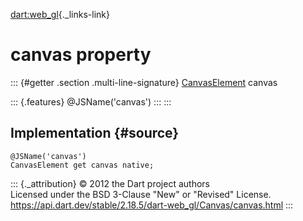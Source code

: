 [dart:web\_gl](../../dart-web_gl/dart-web_gl-library){._links-link}

canvas property
===============

::: {#getter .section .multi-line-signature}
[CanvasElement](../../dart-html/canvaselement-class) canvas

::: {.features}
\@JSName(\'canvas\')
:::
:::

Implementation {#source}
--------------

``` {.language-dart data-language="dart"}
@JSName('canvas')
CanvasElement get canvas native;
```

::: {._attribution}
© 2012 the Dart project authors\
Licensed under the BSD 3-Clause \"New\" or \"Revised\" License.\
<https://api.dart.dev/stable/2.18.5/dart-web_gl/Canvas/canvas.html>
:::
